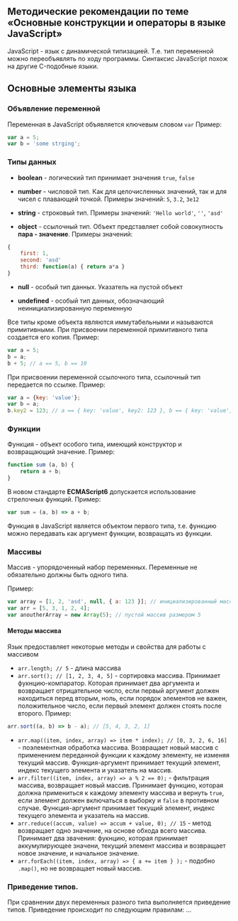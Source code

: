 ## Методические рекомендации по теме «Основные конструкции и операторы в языке JavaScript»

JavaScript - язык с динамической типизацией. Т.е. тип переменной можно переобъявлять по ходу программы.
Синтаксис JavaScript похож на другие C-подобные языки.

## Основные элементы языка

### Объявление переменной
Переменная в JavaScript объявляется ключевым словом `var`
Пример:
```JavaScript
var a = 5;
var b = 'some strging';
```

### Типы данных
* **boolean** - логический тип принимает значения `true`, `false`

* **number** - числовой тип. Как для целочисленных значений, так и для чисел с плавающей точкой.
Примеры значений: `5`, `3.2`, `3e12`

* **string** - строковый тип.
Примеры значений: `'Hello world'`, `''`, `'asd'`

* **object** - ссылочный тип. Объект представляет собой совокупность __пара - значение__. 
Примеры значений:
```JavaScript
{
	first: 1,
	second: 'asd'
	third: function(a) { return a*a } 
}
```
* **null** - особый тип данных. Указатель на пустой объект

* **undefined** - особый тип данных, обозначающий неинициализированную переменную

Все типы кроме объекта являются иммутабельными и называются примитивными.
При присвоении переменной примитивного типа создается его копия.
Пример:
```JavaScript
var a = 5;
b = a;
b + 5; // a == 5, b == 10
```
При присвоении переменной ссылочного типа, ссылочный тип передается по ссылке.
Пример:
```JavaScript
var a = {key: 'value'};
var b = a;
b.key2 = 123; // a == { key: 'value', key2: 123 }, b == { key: 'value', key2: 123 }
```

### Функции
Функция - объект особого типа, имеющий конструктор и возвращающий значение.
Пример: 
```JavaScript
function sum (a, b) {
	return a + b;
}
```
В новом стандарте **ECMAScript6** допускается использование стрелочных функций.
Пример:
```JavaScript
var sum = (a, b) => a + b;
```
Функция в JavaScript является объектом первого типа, т.е. функцию можно передавать как аргумент функции, возвращать из функции.

### Массивы
Массив - упорядоченный набор переменных. Переменные не обязательно должны быть одного типа.

Пример: 
```JavaScript
var array = [1, 2, 'asd', null, { a: 123 }]; // инициализированный массив
var arr = [5, 3, 1, 2, 4];
var anoutherArray = new Array(5); // пустой массив размером 5
```
#### Методы массива
Язык предоставляет некоторые методы и свойства для работы с массивом
* `arr.length; // 5` - длина массива
* `arr.sort(); // [1, 2, 3, 4, 5]` - сортировка массива. Принимает фукнцию-компаратор. Которая принимает два аргумента и возвращает отрицательное число, если первый аргумент должен находиться перед вторым, ноль, если порядок элементов не важен, положительное число, если первый элемент должен стоять после второго.
Пример:
```JavaScript
arr.sort((a, b) => b - a); // [5, 4, 3, 2, 1]
```
* `arr.map((item, index, array) => item * index); // [0, 3, 2, 6, 16]` - поэлементная обработка массива. Возвращает новый массив с применением переданной функции к каждому элементу, не изменяя текущий массив. Функция-аргумент принимает текущий элемент, индекс текущего элемента и указатель на массив.
* `arr.filter((item, index, array) => a % 2 == 0);` - фильтрация массива, возвращает новый массив. Принимает функцию, которая должна примениться к каждому элементу массива и вернуть `true`, если элемент должен включаться в выборку и `false` в противном случае. Функция-аргумент принимает текущий элемент, индекс текущего элемента и указатель на массив. 
* `arr.reduce((accum, value) => accum + value, 0); // 15` - метод возвращает одно значение, на основе обхода всего массива. Принимает два звачения: фукнцию, которая принимает аккумулирующее значени, текущий элемент массива и возвращает новое значение, и начальное значение.
* `arr.forEach((item, index, array) => { a += item } );` - подобно `.map()`, но не возвращает новый массив.

### Приведение типов.

При сравнении двух переменных разного типа выполняется приведение типов. Приведение происходит по следующим правилам:
...
